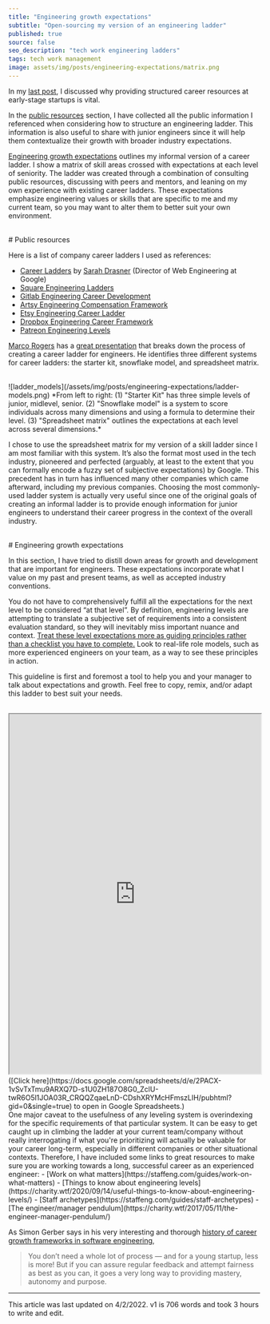 ```yaml
---
title: "Engineering growth expectations"
subtitle: "Open-sourcing my version of an engineering ladder"
published: true
source: false
seo_description: "tech work engineering ladders"
tags: tech work management
image: assets/img/posts/engineering-expectations/matrix.png
---
```


In my [last post](/blog/2022/03/11/engineering-ladder/), I discussed why providing structured career resources at early-stage startups is vital. 

In the [public resources](#public-resources) section, I have collected all the public information I referenced when considering how to structure an engineering ladder. This information is also useful to share with junior engineers since it will help them contextualize their growth with broader industry expectations.

[Engineering growth expectations](#engineering-growth-expectations) outlines my informal version of a career ladder. I show a matrix of skill areas crossed with expectations at each level of seniority. The ladder was created through a combination of consulting public resources, discussing with peers and mentors, and leaning on my own experience with existing career ladders. These expectations emphasize engineering values or skills that are specific to me and my current team, so you may want to alter them to better suit your own environment.

<br/>
# Public resources

Here is a list of company career ladders I used as references:
- [Career Ladders](https://career-ladders.dev/engineering/) by [Sarah Drasner](https://twitter.com/sarah_edo) (Director of Web Engineering at Google)
- [Square Engineering Ladders](https://developer.squareup.com/blog/squares-growth-framework-for-engineers-and-engineering-managers/)
- [Gitlab Engineering Career Development](https://about.gitlab.com/handbook/engineering/career-development/)
- [Artsy Engineering Compensation Framework](https://artsy.github.io/blog/2015/04/03/artsy-engineering-compensation-framework/)
- [Etsy Engineering Career Ladder](https://etsy.github.io/Etsy-Engineering-Career-Ladder/)
- [Dropbox Engineering Career Framework](https://dropbox.github.io/dbx-career-framework/)
- [Patreon Engineering Levels](https://levels.patreon.com/)

[Marco Rogers](https://twitter.com/polotek) has a [great presentation](https://speakerdeck.com/polotek/creating-a-career-ladder-for-engineers) that breaks down the process of creating a career ladder for engineers. He identifies three different systems for career ladders: the starter kit, snowflake model, and spreadsheet matrix. 

<br />
![ladder_models](/assets/img/posts/engineering-expectations/ladder-models.png)
*From left to right: (1) "Starter Kit" has three simple levels of junior, midlevel, senior. (2) "Snowflake model" is a system to score individuals across many dimensions and using a formula to determine their level. (3) "Spreadsheet matrix" outlines the expectations at each level across several dimensions.*
<br />

I chose to use the spreadsheet matrix for my version of a skill ladder since I am most familiar with this system. It’s also the format most used in the tech industry, pioneered and perfected (arguably, at least to the extent that you can formally encode a fuzzy set of subjective expectations) by Google. This precedent has in turn has influenced many other companies which came afterward, including my previous companies. Choosing the most commonly-used ladder system is actually very useful since one of the original goals of creating an informal ladder is to provide enough information for junior engineers to understand their career progress in the context of the overall industry.

<br />
# Engineering growth expectations


In this section, I have tried to distill down areas for growth and development that are important for engineers. These expectations incorporate what I value on my past and present teams, as well as accepted industry conventions. 

You do not have to comprehensively fulfill all the expectations for the next level to be considered “at that level”. By definition, engineering levels are attempting to translate a subjective set of requirements into a consistent evaluation standard, so they will inevitably miss important nuance and context. <u>Treat these level expectations more as guiding principles rather than a checklist you have to complete.</u> Look to real-life role models, such as more experienced engineers on your team, as a way to see these principles in action.

This guideline is first and foremost a tool to help you and your manager to talk about expectations and growth. Feel free to copy, remix, and/or adapt this ladder to best suit your needs.

<br/>

<iframe style="width:800px;height:720px;max-width:100%;" src="https://docs.google.com/spreadsheets/d/e/2PACX-1vSvTxTmu9ARXQ7D-s1U0ZH187O8G0_ZclU-twR6O5l1JOA03R_CRQQZqaeLnD-CDshXRYMcHFmszLIH/pubhtml?gid=0&amp;single=true&amp;widget=true&amp;headers=false"></iframe>

<br />
([Click here](https://docs.google.com/spreadsheets/d/e/2PACX-1vSvTxTmu9ARXQ7D-s1U0ZH187O8G0_ZclU-twR6O5l1JOA03R_CRQQZqaeLnD-CDshXRYMcHFmszLIH/pubhtml?gid=0&single=true) to open in Google Spreadsheets.)

<br />
One major caveat to the usefulness of any leveling system is overindexing for the specific requirements of that particular system. It can be easy to get caught up in climbing the ladder at your current team/company without really interrogating if what you're prioritizing will actually be valuable for your career long-term, especially in different companies or other situational contexts. Therefore, I have included some links to great resources to make sure you are working towards a long, successful career as an experienced engineer:
- [Work on what matters](https://staffeng.com/guides/work-on-what-matters)
- [Things to know about engineering levels](https://charity.wtf/2020/09/14/useful-things-to-know-about-engineering-levels/)
- [Staff archetypes](https://staffeng.com/guides/staff-archetypes)
- [The engineer/manager pendulum](https://charity.wtf/2017/05/11/the-engineer-manager-pendulum/)

As Simon Gerber says in his very interesting and thorough [history of career growth frameworks in software engineering](https://betterprogramming.pub/career-growth-frameworks-in-software-engineering-a-review-4aa6c59a9cf6),

> You don’t need a whole lot of process — and for a young startup, less is more! But if you can assure regular feedback and attempt fairness as best as you can, it goes a very long way to providing mastery, autonomy and purpose.

<hr class="section-divider" />

<footer>This article was last updated on 4/2/2022. v1 is 706 words and took 3 hours to write and edit.</footer>